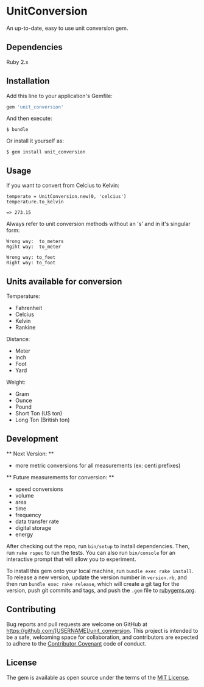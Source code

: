 # UnitConversion

An up-to-date, easy to use unit conversion gem.

## Dependencies
Ruby 2.x

## Installation

Add this line to your application's Gemfile:

```ruby
gem 'unit_conversion'
```

And then execute:

    $ bundle

Or install it yourself as:

    $ gem install unit_conversion

## Usage
If you want to convert from Celcius to Kelvin:

    temperate = UnitConversion.new(0, 'celcius')
    temperature.to_kelvin

    => 273.15

Always refer to unit conversion methods without an 's' and in it's
singular form:

    Wrong way:  to_meters
    Rgiht way:  to_meter

    Wrong way: to_feet
    Right way: to_foot

## Units available for conversion

Temperature:
- Fahrenheit
- Celcius
- Kelvin
- Rankine

Distance:
- Meter
- Inch
- Foot
- Yard

Weight:
- Gram
- Ounce
- Pound
- Short Ton (US ton)
- Long Ton (British ton)

## Development

** Next Version: **
- more metric conversions for all measurements (ex: centi prefixes)

** Future measurements for conversion: **
- speed conversions
- volume
- area
- time
- frequency
- data transfer rate
- digital storage
- energy

After checking out the repo, run `bin/setup` to install dependencies. Then, run `rake rspec` to run the tests. You can also run `bin/console` for an interactive prompt that will allow you to experiment.

To install this gem onto your local machine, run `bundle exec rake install`. To release a new version, update the version number in `version.rb`, and then run `bundle exec rake release`, which will create a git tag for the version, push git commits and tags, and push the `.gem` file to [rubygems.org](https://rubygems.org).

## Contributing

Bug reports and pull requests are welcome on GitHub at https://github.com/[USERNAME]/unit_conversion. This project is intended to be a safe, welcoming space for collaboration, and contributors are expected to adhere to the [Contributor Covenant](contributor-covenant.org) code of conduct.


## License

The gem is available as open source under the terms of the [MIT License](http://opensource.org/licenses/MIT).

